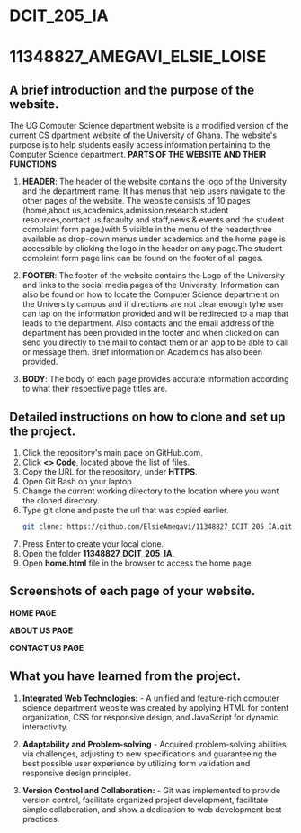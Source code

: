 # DCIT_205_IA
# 11348827_AMEGAVI_ELSIE_LOISE

## A brief introduction and the purpose of the website. <br>
The UG Computer Science department website is a modified version of the current CS dpartment website
of the University of Ghana. The website's purpose is to help students easily access information pertaining to the 
Computer Science department. 
**PARTS OF THE WEBSITE AND THEIR FUNCTIONS**
1. **HEADER**:
    The header of the website contains the logo of the University and the department name.
    It has menus that help users navigate to the other pages of the website.
    The website consists of 10 pages (home,about us,academics,admission,research,student resources,contact us,facaulty and staff,news & events and the student complaint form page.)with 5 visible in the menu of the header,three available as drop-down menus under academics and the home page is accessible by clicking the logo in the header on any page.The student complaint form page link can be found on the footer of all pages.

2. **FOOTER**: 
    The footer of the website contains the Logo of the University and links to the social media pages 
    of the University. Information can also be found on how to locate the Computer Science department on the
    University campus and if directions are not clear enough tyhe user can tap on the information provided
    and will be redirected to a map that leads to the department. Also contacts and the email address of the department has been provided in the footer and when clicked on can send you directly to the mail to contact them or an app to be able to call or message them. Brief information on Academics has also been provided.

3. **BODY**:
    The body of each page provides accurate information according to what their respective page titles are.



## Detailed instructions on how to clone and set up the project.

1. Click the repository's main page on GitHub.com.
2. Click **<> Code**, located above the list of files.
3. Copy the URL for the repository, under **HTTPS**.
4. Open Git Bash on your laptop.
5.  Change the current working directory to the location where you want the cloned directory.
6. Type git clone and paste the url that was copied earlier.
      ```bash 
      git clone: https://github.com/ElsieAmegavi/11348827_DCIT_205_IA.git
      ```
7. Press Enter to create your local clone.
8. Open the folder **11348827_DCIT_205_IA**.
9. Open **home.html** file in the browser to access the home page.


## Screenshots of each page of your website.
**HOME PAGE**


**ABOUT US PAGE**


**CONTACT US PAGE**


## What you have learned from the project.
1. **Integrated Web Technologies:** - A unified and feature-rich computer science department website was created by applying HTML for content organization, CSS for responsive design, and JavaScript for dynamic interactivity.



2. **Adaptability and Problem-solving** - Acquired problem-solving abilities via challenges, adjusting to new specifications and guaranteeing the best possible user experience by utilizing form validation and responsive design principles.



3. **Version Control and Collaboration:** - Git was implemented to provide version control, facilitate organized project development, facilitate simple collaboration, and show a dedication to web development best practices.

